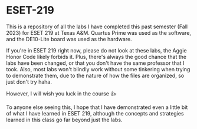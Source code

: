 # ESET-219
This is a repository of all the labs I have completed this past semester (Fall 2023) for ESET 219 at Texas A&M. Quartus Prime was used as the software, and the DE10-Lite board was used as the hardware.

If you're in ESET 219 right now, please do not look at these labs, the Aggie Honor Code likely forbids it. Plus, there's always the good chance that the labs have been changed, or that you don't have the 
same professor that I took. Also, most labs won't blindly work without some tinkering when trying to demonstrate them, due to the nature of how the files are organized, so just don't try haha.            

However, I will wish you luck in the course 👍

To anyone else seeing this, I hope that I have demonstrated even a little bit of what I have learned in ESET 219, although the concepts and strategies learned in this class go far beyond just the labs.

